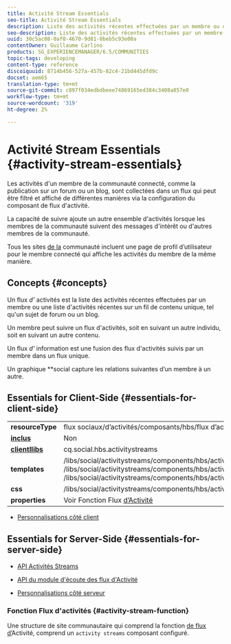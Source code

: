 ```yaml
---
title: Activité Stream Essentials
seo-title: Activité Stream Essentials
description: Liste des activités récentes effectuées par un membre ou une liste d'activités récentes sur un seul thread de contenu
seo-description: Liste des activités récentes effectuées par un membre ou une liste d'activités récentes sur un seul thread de contenu
uuid: 30c5ac08-0af0-4670-9d81-0beb5c93e00a
contentOwner: Guillaume Carlino
products: SG_EXPERIENCEMANAGER/6.5/COMMUNITIES
topic-tags: developing
content-type: reference
discoiquuid: 8714b456-527a-457b-82c4-21bd445dfd9c
docset: aem65
translation-type: tm+mt
source-git-commit: c897f034edbdbeee74869165ed384c3408a857e0
workflow-type: tm+mt
source-wordcount: '319'
ht-degree: 2%

---
```



# Activité Stream Essentials {#activity-stream-essentials}

Les activités d&#39;un membre de la communauté connecté, comme la publication sur un forum ou un blog, sont collectées dans un flux qui peut être filtré et affiché de différentes manières via la configuration du composant de flux d&#39;activité.

La capacité de suivre ajoute un autre ensemble d&#39;activités lorsque les membres de la communauté suivent des messages d&#39;intérêt ou d&#39;autres membres de la communauté.

Tous les sites [de la](/help/communities/overview.md#communitiessites) communauté incluent une page de profil d’utilisateur pour le membre connecté qui affiche les activités du membre de la même manière.

## Concepts {#concepts}

Un flux *d&#39;* activités est la liste des activités récentes effectuées par un membre ou une liste d&#39;activités récentes sur un fil de contenu unique, tel qu&#39;un sujet de forum ou un blog.

Un membre peut suivre un flux d&#39;activités, soit en suivant un autre individu, soit en suivant un autre contenu.

Un flux *d&#39;* information est une fusion des flux d&#39;activités suivis par un membre dans un flux unique.

Un graphique *[](/help/communities/essentials-socialgraph.md)*social capture les relations suivantes d’un membre à un autre.

## Essentials for Client-Side {#essentials-for-client-side}

<table>
 <tbody>
  <tr>
   <td> <strong>resourceType</strong></td>
   <td>flux sociaux/d’activités/composants/hbs/flux d’activités</td>
  </tr>
  <tr>
   <td> <a href="/help/communities/scf.md#add-or-include-a-communities-component"><strong>inclus</strong></a></td>
   <td>Non</td>
  </tr>
  <tr>
   <td> <a href="/help/communities/clientlibs.md"><strong>clientllibs</strong></a></td>
   <td>cq.social.hbs.activitystreams</td>
  </tr>
  <tr>
   <td> <strong>templates</strong></td>
   <td> /libs/social/activitystreams/components/hbs/activitystreams/activitystreams.hbs<br /> /libs/social/activitystreams/components/hbs/activitystreams/activity/activity-title.hbs<br /> /libs/social/activitystreams/components/hbs/activitystreams/activity/activity.hbs</td>
  </tr>
  <tr>
   <td> <strong>css</strong></td>
   <td> /libs/social/activitystreams/components/hbs/activitystreams/clientlibs/activitystreams.css</td>
  </tr>
  <tr>
   <td><strong> properties</strong></td>
   <td>Voir Fonction Flux <a href="/help/communities/activities.md">d’Activité</a></td>
  </tr>
 </tbody>
</table>

* [Personnalisations côté client](/help/communities/client-customize.md)

## Essentials for Server-Side {#essentials-for-server-side}

* [API Activités Streams](https://helpx.adobe.com/experience-manager/6-5/sites/developing/using/reference-materials/javadoc/com/adobe/cq/social/activitystreams/api/package-frame.html)

* [API du module d&#39;écoute des flux d&#39;Activité](https://helpx.adobe.com/experience-manager/6-5/sites/developing/using/reference-materials/javadoc/com/adobe/cq/social/activitystreams/listener/api/package-frame.html)

* [Personnalisations côté serveur](/help/communities/server-customize.md)

### Fonction Flux d&#39;activités {#activity-stream-function}

Une structure de site communautaire qui comprend la fonction [de flux d’](/help/communities/functions.md#activity-stream-function)Activité, comprend un `activity streams` composant configuré.
